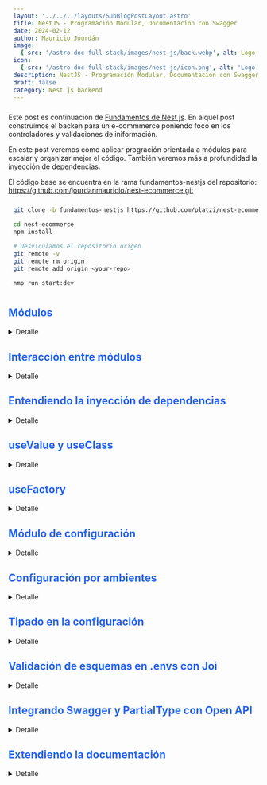```yaml
---
layout: '../../../layouts/SubBlogPostLayout.astro'
title: NestJS - Programación Modular, Documentación con Swagger
date: 2024-02-12
author: Mauricio Jourdán
image:
  { src: '/astro-doc-full-stack/images/nest-js/back.webp', alt: Logo nest js' }
icon:
  { src: '/astro-doc-full-stack/images/nest-js/icon.png', alt: 'Logo Nest js' }
description: NestJS - Programación Modular, Documentación con Swagger
draft: false
category: Nest js backend
---
```


Este post es continuación de [Fundamentos de Nest js](/astro-doc-full-stack/blog/nest). En alquel post construimos el backen para un e-commmerce poniendo foco en los controladores y validaciones de iniformación.

En este post veremos como aplicar progración orientada a módulos para escalar y organizar mejor el código. También veremos más a profundidad la inyección de dependencias.

El código base se encuentra en la rama fundamentos-nestjs del repositorio: https://github.com/jourdanmauricio/nest-ecommerce.git

```bash
git clone -b fundamentos-nestjs https://github.com/platzi/nest-ecommerce.git

cd nest-ecommerce
npm install

# Desviculamos el repositorio origen
git remote -v
git remote rm origin
git remote add origin <your-repo>

nmp run start:dev
```

## Módulos

<details>
<summary>Detalle</summary>

La programación modular nos permite:

- Tener el código organizado
- Definir una estructura escalable para nuestra App

Es buena práctica encapsular la lógica de la aplicación en módulos, en dominios. Por el momento, toda la lógica se encuentra en el módulo App.module.ts

- El módulo users podría tener toda la lógica para el dominio de los usuarios: roles, órdenes de compra, los usuarios, laatenticación, etc.

- El módulo de productos se encargaría de gestionar todo lo relacionado a un producto: categorías, marcas, el producto, imágenes, etc.

Cada módulo se debe encargar de una parte específica agrupando ciertas características que nos permita escalar y saber donde encontrar la lógica de cada uno de ellos.

Los módulos funcionan como una isla, cada módulo posee sus propios controllers, sus servicios, y los expone hacia nuestra Rest API.

Para conectar dos módulos necesitamos sentencias especiales que veremos más adelante.

En Nest js un módulo posee el decorador **@Module** y posee cuatro atributos:

- imports -> importaciones
- controllers -> controladores
- providers -> servicios
- exports -> permite la interconexión de módulos

Crearemos los módulos users y productos.

```bash
nest g mo users
nest g mo products
```

Estos comandos crearán en /src la carpeta products con el archivo products.module.ts y users con el archivo users.module.ts.

También modificó app.module.ts agregando los módulos en el array imports. Y debemos eliminar todos los controllers y servicios que ya no se declaran aquí sino que tienen su propio módulo (ver app.module.ts, products.module.ts y users.module.ts).

Ahora debemos crear las carpetas dtos, entities, controllers, services dentro de cada una de las carpetas. Y refactorizar nuestas App pasando los servicios que estaban en /src/services y que se encuentran relacionados a productos a nuestra carpeta /src/products/services, lo mismo para el resto de carpetas.

El resultado será:

```bash
|
|-> src
|    |-> common
|    |-> products
|    |      |-> dtos
|    |      |    |-> products.dtos.ts
|    |      |    |-> brands.dtos.ts
|    |      |    --> categories.dtos.ts
|    |      |-> entities
|    |      |    |-> product.entity.ts
|    |      |    |-> brand.entity.ts
|    |      |    --> categories.entity.ts
|    |      |-> controllers
|    |      |    |-> products.controller.ts
|    |      |    |-> products.controller.spect.ts
|    |      |    |-> brands.controller.ts
|    |      |    |-> brands.controller.spec.ts
|    |      |    |-> category.controller.ts
|    |      |    --> category.controller.spec.ts
|    |      |-> services
|    |      |    |-> products.service.ts
|    |      |    |-> products.service.spect.ts
|    |      |    |-> brand.service.ts
|    |      |    |-> brand.service.spec.ts
|    |      |    |-> category.service.ts
|    |      |    --> category.service.spec.ts
|    |      --> products.module.ts
|    --> users
|           |-> dtos
|           |    |-> users.dtos.ts
|           |    --> customers.dtos.ts
|           |-> entities
|           |    |-> user.entity.ts
|           |    --> customer.entity.ts
|           |-> controllers
|           |    |-> users.controller.ts
|           |    |-> users.controller.spect.ts
|           |    |-> customers.controller.ts
|           |    --> customers.controller.spec.ts
|           |-> services
|           |    |-> users.service.ts
|           |    |-> users.service.spect.ts
|           |    |-> customers.service.ts
|           |    --> customers.service.spec.ts
|           --> users.module.ts
|
```

```ts
// app.module.ts
import { Module } from '@nestjs/common';
import { AppController } from './app.controller';
import { AppService } from './app.service';
import { ProductsModule } from './products/products.module';
import { UsersModule } from './users/users.module';

@Module({
  imports: [ProductsModule, UsersModule],
  controllers: [AppController],
  providers: [AppService],
})
export class AppModule {}
```

```ts
// products.module.ts
import { Module } from '@nestjs/common';
import { ProductsController } from './controllers/products.controller';
import { CategoriesController } from './controllers/categories.controller';
import { BrandsController } from './controllers/brands.controller';
import { ProductsService } from './services/products.service';
import { CategoriesService } from './services/categories.service';
import { BrandsService } from './services/brands.service';

@Module({
  controllers: [ProductsController, CategoriesController, BrandsController],
  providers: [ProductsService, CategoriesService, BrandsService],
})
export class ProductsModule {}
```

```ts
// users.module.ts
import { Module } from '@nestjs/common';
import { UsersController } from './controllers/users.controller';
import { CustomersController } from './controllers/customers.controller';
import { UsersService } from './services/users.service';
import { CustomersService } from './services/customers.service';

@Module({
  controllers: [UsersController, CustomersController],
  providers: [UsersService, CustomersService],
})
export class UsersModule {}
```

</details>

## Interacción entre módulos

<details>
<summary>Detalle</summary>

Ya modularizamos a products y a users. Ahora cada módulo funciona como una isla así que no interactúan entre ellos.

**¿Cómo haríamos para consumir el servicios de products pero desde el servicio de users?**

Para ejemplificar vamos a crear la **entidad order** que representará las órdenes de compra y podremos obtener en base a un usuario sus órdenes de compra.

```ts
// src/products/entities/order.entity.ts
import { User } from './user.entity';
import { Product } from './../../products/entities/product.entity';

export class Order {
  date: Date;
  user: User;
  products: Product[];
}
```

Las entidades, al ser clases, podemos importarlas de está manera, pero para los controllers, los servicios, debemos utilizar la inyección de dependencias.

Creamos un nuevo endpoint en el controlador de users para obtener las órdenes de compra.

```ts
// src/users/controllers/users.controller.ts
import {
  Controller,
  Get,
  Param,
  Post,
  Body,
  Put,
  Delete,
  ParseIntPipe,
} from '@nestjs/common';

import { UsersService } from '../services/users.service';
import { CreateUserDto, UpdateUserDto } from '../dtos/user.dto';

@Controller('users')
export class UsersController {
  constructor(private usersService: UsersService) {}

  @Get()
  findAll() {
    return this.usersService.findAll();
  }

  @Get(':id')
  get(@Param('id', ParseIntPipe) id: number) {
    return this.usersService.findOne(id);
  }

  @Get(':id/orders')
  getOrders(@Param('id', ParseIntPipe) id: number) {
    return this.usersService.findOne(id);
  }

  //...
```

Ahora creamos un nuevo método en el servicio de users

```ts
// src/users/services/users.serice.ts

import { Injectable, NotFoundException } from '@nestjs/common';
import { ProductsService } from './../../products/services/products.service';

import { User } from '../entities/user.entity';
import { Order } from '../entities/order.entity';

import { CreateUserDto, UpdateUserDto } from '../dtos/user.dto';

@Injectable()
export class UsersService {
  private counterId = 1;
  private users: User[] = [
    {
      id: 1,
      email: 'correo@mail.com',
      password: '12345',
      role: 'admin',
    },
  ];

  constructor(private productsService: ProductsService) {}

  findAll() {
    return this.users;
  }

  findOne(id: number) {
    const user = this.users.find((item) => item.id === id);
    if (!user) {
      throw new NotFoundException(`User #${id} not found`);
    }
    return user;
  }

  create(data: CreateUserDto) {
    this.counterId = this.counterId + 1;
    const newUser = {
      id: this.counterId,
      ...data,
    };
    this.users.push(newUser);
    return newUser;
  }

  update(id: number, changes: UpdateUserDto) {
    const user = this.findOne(id);
    const index = this.users.findIndex((item) => item.id === id);
    this.users[index] = {
      ...user,
      ...changes,
    };
    return this.users[index];
  }

  remove(id: number) {
    const index = this.users.findIndex((item) => item.id === id);
    if (index === -1) {
      throw new NotFoundException(`User #${id} not found`);
    }
    this.users.splice(index, 1);
    return true;
  }
  getOrdersByUser(id: number): Order {
    const user = this.findOne(id);
    // Por el momento trabajamos en memoria
    // recuperamos un usuario,
    // agregamos una fecha y
    // nos traemos los productos desde el servicio de prosuctos
    // utilizando la inyección de dependencias porque está en otro módulo
    // (Ver el constructor de esta clase)
    return {
      date: new Date(),
      user,
      products: this.productsService.findAll(),
    };
  }
}
```

<mark>Para que podamos utilizar el servicio de productos debemos exportarlo desde su módulo e importalo en el modulo de users.</mark>

```ts
// products.module.ts
import { Module } from '@nestjs/common';
import { ProductsController } from './controllers/products.controller';
import { CategoriesController } from './controllers/categories.controller';
import { BrandsController } from './controllers/brands.controller';
import { ProductsService } from './services/products.service';
import { CategoriesService } from './services/categories.service';
import { BrandsService } from './services/brands.service';

@Module({
  controllers: [ProductsController, CategoriesController, BrandsController],
  providers: [ProductsService, CategoriesService, BrandsService],
  // exportamos ProductsService
  exports: [ProductsService],
})
export class ProductsModule {}
```

```ts
// users.module.ts
import { Module } from '@nestjs/common';
import { UsersController } from './controllers/users.controller';
import { CustomersController } from './controllers/customers.controller';
import { UsersService } from './services/users.service';
import { CustomersService } from './services/customers.service';
import { ProductsModule } from './../products/products.module';

@Module({
  // Importamos el módulo completo,
  // pero products.module solo exporta ProductsService
  imports: [ProductsModule],
  controllers: [UsersController, CustomersController],
  providers: [UsersService, CustomersService],
})
export class UsersModule {}
```

</details>

## Entendiendo la inyección de dependencias

<details>
<summary>Detalle</summary>

El patrón de inyección de dependencias es un principio de arquitectura que nos permite desacoplar las cosas y un controlador por medio de su constructor utilizará un servicio A o B. Inyecta los servicios para que se utilicen en el controlador.

![Nest Inyección de dependencias.](/astro-doc-full-stack/images/nest-js/nest-modular.webp)

Un controlador puede importar tantos servicios como se requiera pero intentamos importar la menor cantidad.

**¿Cómo funciona por detrás y por qué se hace?**

Para entender el motivo de la inyección de dependencias tenemos que hablar de otro patrón: **singleton** que se encuentra implícito en el patrón de inyección de dependencias.

<mark>Singleton es un patrón que define que al crear el servicio se genere una única instacia (porque es una clase). Es decir, que durante toda la ejecución del proyecto solo existirá una instancia de esa clase. Esta instancia se compartirá entre todos los controladores.</mark>

No vamos a crear una instancia del servicio cada vez que un controlador lo requiera. Generaría mucha carga de memoria, sería ineficiente. Singleton nos asegura que solo crea una instancia y si otro controlador la solicita envía la misma que ya existe.

Los controladores no se pueden inyectar, tienen su propio decorador @Controller y manejan los request.

Para que funcione en Nest js, los controladores deben utilizar el decorador @Injectable. Indica que lo maneje como una dependencia y que sea como patrón singleton.

```ts
// src/users/services/users.serice.ts

import { Injectable } from '@nestjs/common';
import { ProductsService } from './../../products/services/products.service';

@Injectable()
export class UsersService {
  constructor(private productsService: ProductsService) {}
}
```

Al definir el servicio en el contructor queda como atributo de la clase. Por este motivo podemos invocar sus métedos utilizando: this.productsService.create()

> <mark>Un servicio también puede ser inyectado en otro servicio. Solo se debe **tener cuidado de no tener un dependencia circular**, es decir, que el servicio A inyecte al servicio B y que el servicio B inyecte al servicio A.</mark>

Nest js gestiona todos estos patrones por nosotros.

</details>

## useValue y useClass

<details>
<summary>Detalle</summary>

Hasta el momento hemos utilizado el useClass. La inyección de dependencias por debajo utiliza useClass. Pero, ¿qué otra cosa se puede inyectar?

También podemos inyectar valores (**useValue**), como un string, un objeto, un array, etc. El valor será definido en un momento y luego será inyectado a los controladores que lo necesiten.

Un ejemplo puede ser un API_KEY, que tendremos diponible en el app.module.ts pero que lo necesitaremos en otros módulos.

```ts
// app.module.ts
import { Module } from '@nestjs/common';
import { AppController } from './app.controller';
import { AppService } from './app.service';
import { ProductsModule } from './products/products.module';
import { UsersModule } from './users/users.module';

const API_KEY = '12345678';
const API_KEY_PROD = 'PROD12345678';

@Module({
  imports: [ProductsModule, UsersModule],
  controllers: [AppController],
  providers: [
    AppService,
    {
      provide: 'API_KEY',
      useValue: process.env.NODE_ENV === 'prod' ? API_KEY_PROD : API_KEY,
    },
  ],
})
export class AppModule {}
```

Y para ejemplificar lo podemos importar en app.service.ts utilizando el decorador **@Inject**.

```ts
// app.service.ts
import { Injectable, Inject } from '@nestjs/common';

@Injectable()
export class AppService {
  constructor(@Inject('API_KEY') private apiKey: string) {}
  getHello(): string {
    return `Hello World! ${this.apiKey}`;
  }
}
```

Para simular que estamos ejecutando en un ambiente de producción podemos levantar el servidor con:

```bash
NODE_ENV=prod npm run start:dev
```

El useValue se utilizará mucho en testing y para las conexiones.

</details>

## useFactory

<details>
<summary>Detalle</summary>

**useFactory** es un método que nos va a permitir con ciertas reglas. Es una fábrica qie maneja inyección de dependencias y asincronismo. Será importante cuando veamos conexiones a base de datos.

Ahora lo utilizaremos con otro módulo de nest: **HTTP**, que nos permite conectar nuestro backend a otra API externa.

```bash
npm i @nestjs/axios
```

```ts
// app.module.ts
import { Module } from '@nestjs/common';
import { HttpModule, HttpService } from '@nestjs/axios';
import { AppController } from './app.controller';
import { AppService } from './app.service';
import { ProductsModule } from './products/products.module';
import { UsersModule } from './users/users.module';
import axios from 'axios';

const API_KEY = '12345678';
const API_KEY_PROD = 'PROD12345678';

@Module({
  imports: [ProductsModule, UsersModule, HttpModule],
  controllers: [AppController],
  providers: [
    AppService,
    {
      provide: 'API_KEY',
      useValue: process.env.NODE === 'prod' ? API_KEY_PROD : API_KEY,
    },
    // no utilizamos useValue porque será asíncrono
    {
      provide: 'TASKS',
      useFactory: async () => {
        const response = await axios({
          method: 'GET',
          url: 'https://jsonplaceholder.typicode.com/todos',
        });
        return response.data;
      },
      inject: [HttpService],
    },
  ],
})
export class AppModule {}
```

```ts
// app.service.ts
import { Injectable, Inject } from '@nestjs/common';

@Injectable()
export class AppService {
  constructor(
    @Inject('API_KEY') private apiKey: string,
    @Inject('TASKS') private tasks: any[]
  ) {}
  getHello(): string {
    console.log('TASKS', this.tasks);
    return `Hello World! ${this.apiKey}`;
  }
}
```

> **Nota**: puntualmente utilizatemos useFactory en la conexión a MongoDB, pero ahora debemos tener en cuenta que como es asíncrono dentendrá el proceso hasta que se recuelva la promesa. Lo ideal sería implementar llamadas a otras API desde servicios y no desde el app.module.

## Global Module

El **Global Module** y su contenido será visible por el resto de la aplicación. Crea una instancia y la podemos inyectar sin necesida realizar importaciones.

Creamos un nuevo módulo y lo declaramos como global a través de el decorador @Gñlobal.

```bash
nest g mo databse
```

```ts
// database.module.ts
import { Module, Global } from '@nestjs/common';

const API_KEY = '12345678';
const API_KEY_PROD = 'PROD12345678';

@Global()
@Module({
  providers: [
    {
      provide: 'API_KEY',
      useValue: process.env.NODE === 'prod' ? API_KEY_PROD : API_KEY,
    },
  ],
  // Este provriders se utlizan dentro de databse.module
  // si queremos utilizarlo afuera debemos exportalo
  exports: ['API_KEY'],
})
export class DatabseModule {}
```

Trasladamos la constante API_KEY de app.module a este módulo pero como este módulo es global no es necesario importarlo en app.service o en user.service, directamente lo inyectamos.

El Global Módule se utliza para variables que necesitamos utilizar en otros módulos. Deben ser generales para toda la aplicación. También se puede utilizar para resolver dependencias circulares, aunque no es ideal.

</details>

## Módulo de configuración

<details>

<summary>Detalle</summary>

El **config module** nos permitirá trabajar con variables de ambiente, trabajar con distintos tipo de ambiente, con entornos de desarrollo, entornos de testing, staging hasta entornos de producción y debemos moldear la API para que se comporte de acuerdo a estas variables.

Instalamos un nuevo packege que posee por detrás al package dotenv.

```bash
npm i @nestjs/config
```

Creamos un archivo en la raíz del proyecto llamado .env y <mark>**agregamos la línea \*.env al archivo .gitignore** para no trackearlo, no enviarlo al repositorio.</mark> En este archivo guardaremos contraseñas, keys, el acceso a la base de datos, etc

```bash
# .env
API_KEY=12345678
DATABASE_NAME=my_db
```

Luego modificamos app.module.css importando el configModule.

```ts
// app.module.ts
import { Module } from '@nestjs/common';
import { HttpModule, HttpService } from '@nestjs/axios';
import { ConfigModule } from '@nestjs/config';
import { AppController } from './app.controller';
import { AppService } from './app.service';
import { ProductsModule } from './products/products.module';
import { UsersModule } from './users/users.module';
import { DatabseModule } from './databse/databse.module';
import axios from 'axios';

@Module({
  imports: [
    // indicamos el archivo .env y que será global
    ConfigModule.forRoot({
      envFilePath: '.env',
      isGlobal: true,
    }),
    ProductsModule,
    UsersModule,
    HttpModule,
    DatabseModule,
  ],
  controllers: [AppController],
  providers: [
    AppService,
    // no utilizamos useValue porque será asíncrono
    {
      provide: 'TASKS',
      useFactory: async () => {
        const response = await axios({
          method: 'GET',
          url: 'https://jsonplaceholder.typicode.com/todos',
        });
        return response.data;
      },
      inject: [HttpService],
    },
  ],
})
export class AppModule {}
```

Ahora podemos consumir estos valores desde cualquier lado de nuestra aplicación. Y no tenemos que inyectarlas una a una con useValue.

```ts
// users,service.ts
import { Injectable, NotFoundException } from '@nestjs/common';
import { ConfigService } from '@nestjs/config';

import { ProductsService } from './../../products/services/products.service';
import { User } from '../entities/user.entity';
import { Order } from '../entities/order.entity';
import { CreateUserDto, UpdateUserDto } from '../dtos/user.dto';

@Injectable()
export class UsersService {
  private counterId = 1;
  private users: User[] = [
    {
      id: 1,
      email: 'correo@mail.com',
      password: '12345',
      role: 'admin',
    },
  ];

  constructor(
    private productsService: ProductsService,
    private configService: ConfigService
  ) {}

  findAll() {
    // Realizamos un get al configService
    // del valor particular que deseamos
    const apiKey = this.configService.get('API_KEY');
    const dbName = this.configService.get('DATABASE_NAME');
    console.log('apiKey', apiKey);
    console.log('atabaseName', dbName);
    return this.users;
  }

  //...
}
```

</details>

## Configuración por ambientes

<details>
<summary>Detalle</summary>

Utilizaremos los archivos de tipo .env para configurar los distintos ambientes. Ej: el ambiente de desarrollo tendrá un API_KEY diferente a la de producción, o la conexión a la base de datos.

Creamos dos archivos más: **.stag.env** (staging) y **.prod.env** (producción)

```bash
# .prod.env
API_KEY=999
DATABASE_NAME=my_db_prod
```

```bash
# .stag.env
API_KEY=333
DATABASE_NAME=my_db_stag
```

Ahora debemos indicarle a Nest que dependiendo del ambiente deejecución cargue un archvo u otro. Creamos un archivo en /src llamado environments.ts para hacerlo de forma explícita.

```ts
// environments.ts
export const environments = {
  dev: '.env',
  stag: '.stag.env',
  prod: '.prod.env',
};
```

Luego, en app.mudule cargamos el archivo dinámicamente de acuerdo al ambiente.

```ts
// app.module.ts
import { Module } from '@nestjs/common';
import { HttpModule, HttpService } from '@nestjs/axios';
import { ConfigModule } from '@nestjs/config';
import { environments } from './environments';
import { AppController } from './app.controller';
import { AppService } from './app.service';
import { ProductsModule } from './products/products.module';
import { UsersModule } from './users/users.module';
import { DatabseModule } from './databse/databse.module';
import axios from 'axios';

@Module({
  imports: [
    // indicamos el archivo .env y que será global
    ConfigModule.forRoot({
      envFilePath: environments[process.env.NODE_ENV] || '.env',
      isGlobal: true,
    }),
    ProductsModule,
    UsersModule,
    HttpModule,
    DatabseModule,
  ],
  controllers: [AppController],
  providers: [
    AppService,
    // no utilizamos useValue porque será asíncrono
    {
      provide: 'TASKS',
      useFactory: async () => {
        const response = await axios({
          method: 'GET',
          url: 'https://jsonplaceholder.typicode.com/todos',
        });
        return response.data;
      },
      inject: [HttpService],
    },
  ],
})
export class AppModule {}
```

Para verificar el funcionamiento podemos modificar el app.service (que estaba utilizando el API_KEY desde useValues), para que utilice el valor pero desde el ambiente.

```ts
import { Injectable, Inject } from '@nestjs/common';
import { ConfigService } from '@nestjs/config';

@Injectable()
export class AppService {
  constructor(
    // @Inject('API_KEY') private apiKey: string,
    @Inject('TASKS') private tasks: any[],
    private configService: ConfigService
  ) {}
  getHello(): string {
    console.log('TASKS', this.tasks);
    const apiKey = this.configService.get('API_KEY');
    const dbNane = this.configService.get('DATABASE_NAME');
    return `Hello World! ${apiKey}: ${dbNane}`;
  }
}
```

Levantamos el servidor simulando los distintos ambientes y realizamos el get desde insomnia al endpoint http:localhost:3000/

```bash
NODE_ENV=stag npm run start:dev
NODE_ENV=prod npm run start:dev
npm run start:dev
```

</details>

## Tipado en la configuración

<details>
<summary>Detalle</summary>

Una forma evitar errores en la configuración del proyecto es tipar los datos. ¿Qué pasaría si por error en lugar de escribir this.config.get('API_KEY') escribimos this.config.get('API_KY')?

Al tipar los datos restringimos los valores que se pueden ingresar, evitando errores de tipo typo.

Creamos un nuevo archivo llamado config.ts en /src

```ts
// config.ts
import { registerAs } from '@nestjs/config';

export default registerAs('config', () => {
  return {
    database: {
      name: process.env.DATABASE_NAME,
      port: process.env.DATABASE_PORT,
    },
    apiKey: process.env.API_KEY,
  };
});
```

Para utilizarlo vamos a modificar app.service.

```ts
// app.service.ts
import { Injectable, Inject } from '@nestjs/common';
// import { ConfigService } from '@nestjs/config';
import { ConfigType } from '@nestjs/config';
import config from './config';

@Injectable()
export class AppService {
  constructor(
    // @Inject('API_KEY') private apiKey: string,
    @Inject('TASKS') private tasks: any[],
    // private configService: ConfigService,
    @Inject(config.KEY) private configService: ConfigType<typeof config>
  ) {}
  getHello(): string {
    console.log('TASKS', this.tasks);
    // const apiKey = this.configService.get('API_KEY');
    // const dbNane = this.configService.get('DATABASE_NAME');
    const apiKey = this.configService.apiKey;
    const dbNane = this.configService.database.name;
    return `Hello World! ${apiKey}: ${dbNane}`;
  }
}
```

Y nos falta una última modificación en app.module para carga la configuración con tipado seguro.

```ts
// app.module
import { Module } from '@nestjs/common';
import { HttpModule, HttpService } from '@nestjs/axios';
import { ConfigModule } from '@nestjs/config';
import { environments } from './environments';
import { AppController } from './app.controller';
import { AppService } from './app.service';
import { ProductsModule } from './products/products.module';
import { UsersModule } from './users/users.module';
import { DatabseModule } from './databse/databse.module';
import axios from 'axios';
import config from './config';

@Module({
  imports: [
    // indicamos el archivo .env y que será global
    ConfigModule.forRoot({
      envFilePath: environments[process.env.NODE_ENV] || '.env',
      // cargamos la configuración
      load: [config],
      isGlobal: true,
    }),
    ProductsModule,
    UsersModule,
    HttpModule,
    DatabseModule,
  ],
  controllers: [AppController],
  providers: [
    AppService,
    // no utilizamos useValue porque será asíncrono
    {
      provide: 'TASKS',
      useFactory: async () => {
        const response = await axios({
          method: 'GET',
          url: 'https://jsonplaceholder.typicode.com/todos',
        });
        return response.data;
      },
      inject: [HttpService],
    },
  ],
})
export class AppModule {}
```

</details>

## Validación de esquemas en .envs con Joi

<details>
<summary>Detalle</summary>

El tipado en la configuración nos ayuda en el momento de desarrollo, pero qué ocurre si al realizar el deploy enviamos valores incorrectos en la configuración (tiempo de ejecución). Ejemplo: si en el puerto en lugar de colocar un número el implementador en producción coloca un string.

**Entonces validaremos que las variables de ambiente sean las correctas.**

Instalamos la librería **joi**.

```bash
npm i joi
```

```ts
// app.module.ts
import { Module } from '@nestjs/common';
import { HttpModule, HttpService } from '@nestjs/axios';
import axios from 'axios';
import * as Joi from 'joi';

import { ConfigModule } from '@nestjs/config';
import { environments } from './environments';
import { AppController } from './app.controller';
import { AppService } from './app.service';
import { ProductsModule } from './products/products.module';
import { UsersModule } from './users/users.module';
import { DatabseModule } from './databse/databse.module';
import config from './config';

@Module({
  imports: [
    // indicamos el archivo .env y que será global
    ConfigModule.forRoot({
      envFilePath: environments[process.env.NODE_ENV] || '.env',
      // cargamos la configuración
      load: [config],
      isGlobal: true,
      // Indicamos la validacion de schema
      validationSchema: Joi.object({
        API_KEY: Joi.number().required(),
        DATABASE_NAME: Joi.string().required(),
        DATABASE_PORT: Joi.number().required(),
      }),
    }),
    ProductsModule,
    UsersModule,
    HttpModule,
    DatabseModule,
  ],
  controllers: [AppController],
  providers: [
    AppService,
    // no utilizamos useValue porque será asíncrono
    {
      provide: 'TASKS',
      useFactory: async () => {
        const response = await axios({
          method: 'GET',
          url: 'https://jsonplaceholder.typicode.com/todos',
        });
        return response.data;
      },
      inject: [HttpService],
    },
  ],
})
export class AppModule {}
```

Ahora, si intentamos levantar el backend sin la configuración en .env del puerto o alguna de las varibles como requieras o si el tipo no coincide el servidor no arrancará informando el error.

> Recordemos de acuerdo a donde se realice la implementación puede que las variables se configuren gráficamente, o si es un servidor propio utilizaríamos el archivo .env. De todas maneras, ahora el servidor se encuentra protegido ante fallos en la configuración de las variables de entorno desde el exterior tanto en valores como en tipos.

</details>

## Integrando Swagger y PartialType con Open API

<details>
<summary>Detalle</summary>

La documentación es muy valiosa, no solo para nosotros como desarrolladores del backend, sino para el cliene que se conecte a nuestra API, para el equipo de frontend, al equipo de desarrollo mobile. Podríamos enviar un archivo generado por Postman o Insomnia pero eso no es una buena documentación, es más bien prueba y eror.

Los procesos de documentación suelen ser pesados y muy dificil de mantener, porque la documentación es en "vivo". A medida que desarrollamos debemos modificarla para que siempre se encuentre actualizada.

Nest js nos ayuda a mapear los endpoints y a documentarlos de forma automática.

**Open API** (https://www.openapis.org/) es una especificación para escribir buena documentación, legible, para las REST APIs. Nest js posee un módulo para cumplir con la especificación y que sea automática.

Como utilizamos express por debajo instalaremos las dependencias:

```bash
npm i @nestjs/swagger swagger-ui-express
```

Modificamos el archivo main.ts para que Nests js genere la documentación.

```ts
// main.ts
import { NestFactory } from '@nestjs/core';
import { AppModule } from './app.module';
import { ValidationPipe } from '@nestjs/common';
import { DocumentBuilder, SwaggerModule } from '@nestjs/swagger';

async function bootstrap() {
  const app = await NestFactory.create(AppModule);
  app.useGlobalPipes(
    new ValidationPipe({
      // Elimina del payload los atributos que no esten definidos en el dto
      whitelist: true,
      // Rechaza la petición indicando que se envía un atributo que no es esperado
      forbidNonWhitelisted: true,
    })
  );

  // documentacion swagger
  const config = new DocumentBuilder()
    .setTitle('My e-commerce API')
    .setDescription('Documentación de my e-commerce API')
    .setVersion('1.0')
    .build();
  const document = SwaggerModule.createDocument(app, config);
  // la documentacion se verá en el endpoint http://localhost:3000/docs
  SwaggerModule.setup('docs', app, document);

  await app.listen(3000);
}
bootstrap();
```

Para que la documentación automática interprete correctamente la información de los dtos tenemos que activarla en el archivo nest-cli.json

```json
// nest-cli.json
{
  "$schema": "https://json.schemastore.org/nest-cli",
  "collection": "@nestjs/schematics",
  "sourceRoot": "src",
  "compilerOptions": {
    "deleteOutDir": true,
    "plugins": ["@nestjs/swagger"]
  }
}
```

Otra modificación que debemos realizar es en los dtos es cambiarla importación de los partial tipes desde mapped-types a la de swagger. También agregamos el decorador @ApiProperty() a cada atributo. **Como ejemplo citamos el user.dtos pero debemos cambiar todos los dtos**.

```ts
// user.dto.ts
import { IsString, IsNotEmpty, IsEmail, Length } from 'class-validator';
import { ApiProperty, PartialType } from '@nestjs/swagger';

export class CreateUserDto {
  @ApiProperty()
  @IsString()
  @IsEmail()
  readonly email: string;

  @ApiProperty()
  @IsString()
  @IsNotEmpty()
  @Length(6)
  readonly password: string;

  @ApiProperty()
  @IsNotEmpty()
  readonly role: string;
}

export class UpdateUserDto extends PartialType(CreateUserDto) {}
```

</details>

## Extendiendo la documentación

<details>
<summary>Detalle</summary>

Swagger realiza el trabajo de la documentación pero podemos agregar más detalle para que sea más facil de leer y quede más completa.

Dentro de los dtos podemos agregar una descricripción sobre el atributo en paticular. Por ejemplo para brand.dto:

```ts
// brand.dto.ts
import { IsString, IsUrl, IsNotEmpty } from 'class-validator';
import { ApiProperty, PartialType } from '@nestjs/swagger';

export class CreateBrandDto {
  @ApiPropertyOptional({ description: 'Nombre comercial de la marca' })
  @ApiProperty()
  @IsString()
  @IsNotEmpty()
  readonly name: string;

  @ApiProperty({ description: 'Imágen de la marca' })
  @IsUrl()
  @IsNotEmpty()
  readonly image: string;
}

export class UpdateBrandDto extends PartialType(CreateBrandDto) {}
```

Se puede extender la documentacion de swagger con muchos decoradores

https://docs.nestjs.com/openapi/introduction

Para los controladores se utiliza:

- ApiTags: para agrupar los metodos de los controladores
- ApiOperation para documentar que es lo que hace el metodo

Por cada metodo del controlador, se puede documentar las respuestas

- ApiResponse: se le define el http code status y la descripcion description

Se puede extender con decoradores particulares para cada response que viene con su status:

- ApiOkResponse: http code status 200
- ApiBadRequestResponse http code status 400
- ApiForbiddenResponse, http code 403
- ApiUnauthorizedResponse, http code 401
- ApiCreatedResponse, http code 201
- ApiNotFoundResponse, http code 404

Otra modidicación que podemos realizar es agrupar los endpoints (por defecto se muestran en forma de lista). Ejemplo sobre el controlador brands.controller.ts pero esta característica debería incluirse en todos los controladores.

También podemos mostrar un mensaje sobre la operación que realiza el método.

```ts
// brands.controller.ts
import {
  Controller,
  Get,
  Param,
  Post,
  Body,
  Put,
  Delete,
  ParseIntPipe,
} from '@nestjs/common';
import { ApiOperation, ApiTags } from '@nestjs/swagger';

import { BrandsService } from '../services/brands.service';
import { CreateBrandDto, UpdateBrandDto } from '../dtos/brand.dtos';

@ApiTags('brands')
@Controller('brands')
export class BrandsController {
  constructor(private brandsService: BrandsService) {}

  @Get()
  @ApiOperation({ summary: 'Lista todas las marcas' })
  findAll() {
    return this.brandsService.findAll();
  }

  @Get(':id')
  @ApiOperation({ summary: 'Obtiene una marca por id' })
  get(@Param('id', ParseIntPipe) id: number) {
    return this.brandsService.findOne(id);
  }

  @Post()
  @ApiOperation({ summary: 'Crea una nueva marca' })
  create(@Body() payload: CreateBrandDto) {
    return this.brandsService.create(payload);
  }

  @Put(':id')
  @ApiOperation({ summary: 'Modifica una marca por id' })
  update(
    @Param('id', ParseIntPipe) id: number,
    @Body() payload: UpdateBrandDto
  ) {
    return this.brandsService.update(id, payload);
  }

  @Delete(':id')
  @ApiOperation({ summary: 'Elimina una marca por id' })
  remove(@Param('id', ParseIntPipe) id: number) {
    return this.brandsService.remove(+id);
  }
}
```

![Nest Documentación.](/astro-doc-full-stack/images/nest-js/nest-doc.webp)

> Nota: no es necesario utilizar todos lo decoradores de documentación. Tendremos que ver cuáles serán necesarios de acuerdo a las particularidades del proyecto.

</details>

<style>
  h1 { color: #713f12; }
  h2 { color: #2563eb; }
  h3 { color: #a855f7; }
  img {
    width: 100%;
    height: 100%;
    object-fit: cover;
  }
  img[alt="Nest Inyección de dependencias."] {
  max-width:  400px;
  margin: 0 auto;
  display: block;
  }
  pre {
    padding: 10px;
  }
</style>
